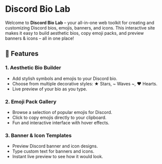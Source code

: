 # Discord Bio Lab

Welcome to **Discord Bio Lab** – your all-in-one web toolkit for creating and customizing Discord bios, emojis, banners, and icons. This interactive site makes it easy to build aesthetic bios, copy emoji packs, and preview banners & icons – all in one place!

## 🌟 Features

### 1. Aesthetic Bio Builder
- Add stylish symbols and emojis to your Discord bio.
- Choose from multiple decorative styles: ★ Stars, ~ Waves ~, ❤ Hearts.
- Live preview of your bio as you type.

### 2. Emoji Pack Gallery
- Browse a selection of popular emojis for Discord.
- Click to copy emojis directly to your clipboard.
- Fun and interactive interface with hover effects.

### 3. Banner & Icon Templates
- Preview Discord banner and icon designs.
- Type custom text for banners and icons.
- Instant live preview to see how it would look.

